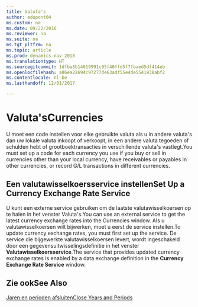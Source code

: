 ```yaml
---
title: Valuta's
author: edupont04
ms.custom: na
ms.date: 09/22/2016
ms.reviewer: na
ms.suite: na
ms.tgt_pltfrm: na
ms.topic: article
ms.prod: dynamics-nav-2018
ms.translationtype: HT
ms.sourcegitcommit: 1dfba8b14019991c95f40ffd5f7fbaed5df414eb
ms.openlocfilehash: a86ea22694c97277de63adf55e4de5541938abf2
ms.contentlocale: nl-be
ms.lasthandoff: 12/01/2017

---
```


# <a name="currencies"></a><span data-ttu-id="8eb50-102">Valuta's</span><span class="sxs-lookup"><span data-stu-id="8eb50-102">Currencies</span></span>
<span data-ttu-id="8eb50-103">U moet een code instellen voor elke gebruikte valuta als u in andere valuta's dan uw lokale valuta inkoopt of verkoopt, in een andere valuta tegoeden of schulden hebt of grootboektransacties in verschillende valuta's vastlegt.</span><span class="sxs-lookup"><span data-stu-id="8eb50-103">You must set up a code for each currency you use if you buy or sell in currencies other than your local currency, have receivables or payables in other currencies, or record G/L transactions in different currencies.</span></span>  

## <a name="set-up-a-currency-exchange-rate-service"></a><span data-ttu-id="8eb50-104">Een valutawisselkoersservice instellen</span><span class="sxs-lookup"><span data-stu-id="8eb50-104">Set Up a Currency Exchange Rate Service</span></span>
<span data-ttu-id="8eb50-105">U kunt een externe service gebruiken om de laatste valutawisselkoersen op te halen in het venster Valuta's.</span><span class="sxs-lookup"><span data-stu-id="8eb50-105">You can use an external service to get the latest currency exchange rates into the Currencies window.</span></span> <span data-ttu-id="8eb50-106">Als u valutawisselkoersen wilt bijwerken, moet u eerst de service instellen.</span><span class="sxs-lookup"><span data-stu-id="8eb50-106">To update currency exchange rates, you must first set up the service.</span></span>
<span data-ttu-id="8eb50-107">De service die bijgewerkte valutawisselkoersen levert, wordt ingeschakeld door een gegevensuitwisselingsdefinitie in het venster **Valutawisselkoersservice**.</span><span class="sxs-lookup"><span data-stu-id="8eb50-107">The service that provides updated currency exchange rates is enabled by a data exchange definition in the **Currency Exchange Rate Service** window.</span></span>  

## <a name="see-also"></a><span data-ttu-id="8eb50-108">Zie ook</span><span class="sxs-lookup"><span data-stu-id="8eb50-108">See Also</span></span>
[<span data-ttu-id="8eb50-109">Jaren en perioden afsluiten</span><span class="sxs-lookup"><span data-stu-id="8eb50-109">Close Years and Periods</span></span>](year-close-years-periods.md)

